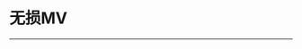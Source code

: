 
  # 无损MV
  ---

  <Common-LinkList :linkList='{"name":"无损MV","item":[{"link":"https://www.sq688.com","icon":"https://www.sq688.com/favicon.ico","text":"超高无损音乐"},{"link":"","icon":"/logo.png","text":"赞助会员可浏览"},{"link":"http://www.acgjc.com/","icon":"http://www.acgjc.com/favicon.ico","text":"动漫无损-漫音社"},{"link":"http://tieba.baidu.com/f?kw=%E6%97%A0%E6%8D%9F%E9%9F%B3%E4%B9%90&traceid=","icon":"http://tieba.baidu.com/favicon.ico","text":"无损音乐贴吧"},{"link":"https://www.cdbao.net","icon":"https://www.cdbao.net/favicon.ico","text":"CD包音乐网"},{"link":"http://www.zasv.net/forum-44-1.html","icon":"http://www.zasv.net/favicon.ico","text":"杂碎音乐论坛"},{"link":"http://bbs.musicool.cn","icon":"http://bbs.musicool.cn/favicon.ico","text":"炫音音乐论坛"},{"link":"https://www.maomicd.com/","icon":"https://www.maomicd.com/favicon.ico","text":"猫咪音乐网"},{"link":"https://wusunyinyue.cn","icon":"http://img.ilxdh.com/navig/2019-12-24/1577178711_8587.ico?auth_key=1589426512-55f43b7d18f945233151f6b6fca7d5c9bbefd893-0-e06ac03365dc29a2c16719968f0d1900","text":"无损音乐网"},{"link":"http://www.moofeel.com/forum.php","icon":"http://www.moofeel.com/favicon.ico","text":"磨坊音乐"},{"link":"http://bbs.besgold.com","icon":"http://bbs.besgold.com/favicon.ico","text":"百事高音乐论坛"},{"link":"http://www.mixrnb.com","icon":"http://www.mixrnb.com/favicon.ico","text":"MixRNB"},{"link":"http://www.yinyuetai.com","icon":"http://www.yinyuetai.com/favicon.ico","text":"音悦台"},{"link":"http://tool.mkblog.cn/yinyuetai/","icon":"http://tool.mkblog.cn/favicon.ico","text":"音悦台视频解析"},{"link":"https://v.qq.com/music/","icon":"https://v.qq.com/favicon.ico","text":"腾讯MV"},{"link":"http://music.iqiyi.com","icon":"http://music.iqiyi.com/favicon.ico","text":"爱奇艺MV"},{"link":"http://www.kuwo.cn/mvs","icon":"http://www.kuwo.cn/favicon.ico","text":"酷我MV"},{"link":"http://www.kugou.com/mvweb/html/","icon":"http://www.kugou.com/favicon.ico","text":"酷狗MV"},{"link":"https://www.dlkoo.com/down/6/","icon":"https://www.dlkoo.com/favicon.ico","text":"大连生活网MV"},{"link":"http://www.xiazaimv.com/forum.php","icon":"http://www.xiazaimv.com/favicon.ico","text":"SQHD"},{"link":"http://t.hdjay.com/forum.php","icon":"http://t.hdjay.com/favicon.ico","text":"可乐分享"},{"link":"https://note.youdao.com/ynoteshare1/index.html?id=a9640bda4d9c0a9206e0ce687e26e92e&type=note","icon":"https://note.youdao.com/favicon.ico","text":"更多"}]}'/>
  
